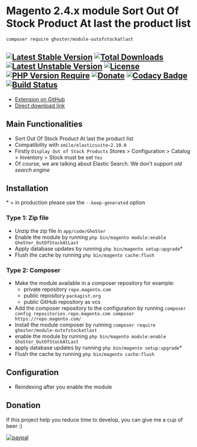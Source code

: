 # Magento 2.4.x module Sort Out Of Stock Product At last the product list

    composer require ghoster/module-outofstockatlast

[![Latest Stable Version](http://poser.pugx.org/ghoster/module-outofstockatlast/v)](https://packagist.org/packages/ghoster/module-outofstockatlast) 
[![Total Downloads](http://poser.pugx.org/ghoster/module-outofstockatlast/downloads)](https://packagist.org/packages/ghoster/module-outofstockatlast) 
[![Latest Unstable Version](http://poser.pugx.org/ghoster/module-outofstockatlast/v/unstable)](https://packagist.org/packages/ghoster/module-outofstockatlast) 
[![License](http://poser.pugx.org/ghoster/module-outofstockatlast/license)](https://packagist.org/packages/ghoster/module-outofstockatlast) 
[![PHP Version Require](http://poser.pugx.org/ghoster/module-outofstockatlast/require/php)](https://packagist.org/packages/ghoster/module-outofstockatlast)
[![Donate](https://img.shields.io/badge/Donate-PayPal-green.svg)](https://www.paypal.me/thinghost)
[![Codacy Badge](https://app.codacy.com/project/badge/Grade/63baac1389b34c8d8b1005a087f8f2ab)](https://www.codacy.com/gh/tuyennn/magento2-outofstockatlast/dashboard?utm_source=github.com&amp;utm_medium=referral&amp;utm_content=tuyennn/magento2-outofstockatlast&amp;utm_campaign=Badge_Grade)
[![Build Status](https://app.travis-ci.com/tuyennn/magento2-outofstockatlast.svg?branch=master)](https://app.travis-ci.com/tuyennn/magento2-outofstockatlast)
---
- [Extension on GitHub](https://github.com/tuyennn/magento2-outofstockatlast)
- [Direct download link](https://github.com/tuyennn/magento2-outofstockatlast/tarball/master)

## Main Functionalities
- Sort Out Of Stock Product At last the product list
- Compatibility with `smile/elasticsuite~2.10.0`
- Firstly `Display Out of Stock Products` Stores > Configuration > Catalog > Inventory > Stock must be set `Yes`
- Of course, we are talking about Elastic Search. We don't support *old search engine*

## Installation
\* = in production please use the `--keep-generated` option

### Type 1: Zip file

- Unzip the zip file in `app/code/GhoSter`
- Enable the module by running `php bin/magento module:enable GhoSter_OutOfStockAtLast`
- Apply database updates by running `php bin/magento setup:upgrade`\*
- Flush the cache by running `php bin/magento cache:flush`

### Type 2: Composer

- Make the module available in a composer repository for example:
    - private repository `repo.magento.com`
    - public repository `packagist.org`
    - public GitHub repository as vcs
- Add the composer repository to the configuration by running `composer config repositories.repo.magento.com composer https://repo.magento.com/`
- Install the module composer by running `composer require ghoster/module-outofstockatlast`
- enable the module by running `php bin/magento module:enable GhoSter_OutOfStockAtLast`
- apply database updates by running `php bin/magento setup:upgrade`\*
- Flush the cache by running `php bin/magento cache:flush`


## Configuration

- Reindexing after you enable the module

## Donation

If this project help you reduce time to develop, you can give me a cup of beer :)

[![paypal](https://www.paypalobjects.com/en_US/i/btn/btn_donateCC_LG.gif)](https://www.paypal.me/thinghost)
